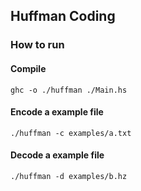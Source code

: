 ## Huffman Coding

### How to run

#### Compile
```
ghc -o ./huffman ./Main.hs
```

#### Encode a example file
```
./huffman -c examples/a.txt
```

#### Decode a example file
```
./huffman -d examples/b.hz
```